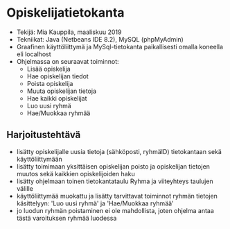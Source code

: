 # Opiskelijatietokanta 
- Tekijä: Mia Kauppila, maaliskuu 2019  
- Tekniikat: Java (Netbeans IDE 8.2), MySQL (phpMyAdmin)
- Graafinen käyttöliittymä ja MySql-tietokanta paikallisesti omalla koneella eli localhost
- Ohjelmassa on seuraavat toiminnot:  
  - Lisää opiskelija
  - Hae opiskelijan tiedot
  - Poista opiskelija
  - Muuta opiskelijan tietoja
  - Hae kaikki opiskelijat
  - Luo uusi ryhmä
  - Hae/Muokkaa ryhmää

## Harjoitustehtävä  
- lisätty opiskelijalle uusia tietoja (sähköposti, ryhmäID) tietokantaan sekä käyttöliittymään
- lisätty toimimaan yksittäisen opiskelijan poisto ja opiskelijan tietojen muutos sekä kaikkien opiskelijoiden haku
- lisätty ohjelmaan toinen tietokantataulu Ryhma ja viiteyhteys taulujen välille
- käyttöliittymää muokattu ja lisätty tarvittavat toiminnot ryhmän tietojen käsittelyyn: 'Luo uusi ryhmä' ja 'Hae/Muokkaa ryhmää'
- jo luodun ryhmän poistaminen ei ole mahdollista, joten ohjelma antaa tästä varoituksen ryhmää luodessa 

